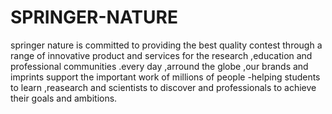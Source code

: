 # SPRINGER-NATURE
springer nature is committed to providing the best quality contest through a range of innovative product and services for the research ,education and professional communities .every day ,arround the globe ,our brands and imprints support the important work of millions of people -helping students to learn ,reasearch and scientists to discover and professionals to achieve their goals and ambitions.
